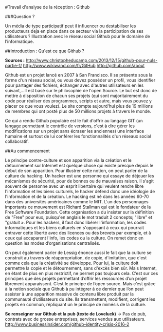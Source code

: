 #Travail d'analyse de la réception : Github

###Question ?

Un média de type participatif peut il influencer ou destabiliser les producteurs deja en place dans ce secteur via la participation de ses utilisateurs ? Illustration avec le réseau social Github pour le domaine de l’informatique.

##Introduction : Qu'est ce que Github ?


**Sources :**  <http://www.christopheducamp.com/2013/12/15/github-pour-nuls-partie-1/>
<http://www.wikiwand.com/fr/GitHub>
<http://github.com/about>

Github est un projet lancé en 2007 à San Francisco. Il se présente sous la forme d'un réseau social, ou vous devez posséder un profil, vous identifier pour partager des fichiers, échanger avec d'autres utilisateurs en les suivant,...Il est basé sur le philosophie de l'open Source. Le but est donc de mettre à disposition de chacun ses projets (qui sont majoritairement du code pour réaliser des programmes, scripts et autre, mais vous pouvez y placer ce que vous voulez). Le site compte aujourd'hui plus de 19 millions de membres qui ont posté plus de 50 millions projets à travers le monde. 

Ce qui a rendu Github populaire est le fait d'offrir au langage GIT (un langage permettant le contrôle de versions, c'est à dire gérer les modifications sur un projet sans écraser les anciennes) une interface humaine et surtout de lui conférer les fonctionnalités d'un réseaux social collaboratif.


##Au commencement

Le principe contre-culture et son apparition via la création et le détournement sur Internet est quelque chose qui existe presque depuis le début de son apparition. Pour illustrer cette notion, on peut parler de la culture du hacking. Un hacker est une personne qui essaye de déjouer les mécanismes de sécurité, pour de bonnes ou de mauvaises raison. Il s'agit souvent de personne avec un esprit libertaire qui veulent rendre libre l'information et les biens culturels, le hacker défend donc une idéologie de l'information et de la création. Le hacking est né dans les années 60-70 dans des universités américaines comme le MIT. L'un des personnages importants ce mouvement est Richard Stallman qui est le fondateur de la Free Software Foundation. Cette organisation a du insister sur la définition de "Free" pour eux, puisqu'en anglais le mot traduit 2 concepts; "libre" et "gratuit ».  Pour les hackers, il faut donc libérer l'information, les codes informatiques et les biens culturels en s'opposant à ceux qui pourrait entraver cette liberté avec des licences ou des brevets par exemple, et à ceux qui accaparent l'info, les codes ou la culture. On remet donc en question les modes d’organisations centralisés. On peut également parler de Lessig énonce aussi le fait que la culture se construit au travers de réappropriation, de copie, d'imitation, que c'est comme cela que la créativité se développe. Pour lui, la culture doit permettre la copie et le détournement, sans d'excès bien sûr. Mais Internet, en étant de plus en plus restrictif, ne permet pas toujours cela. C’est sur ces principes que des projets permettant d’offrir les ressources d’un projet librement apparaissent. C’est le principe de l’open source. Mais c’est grâce à la notion sociale que Github à pu intégrer à ce dernier que l’on peut assister à une apparition massive de contenu libre produit par la communauté d’utilisateurs du site. Ils transmettent, modifient, corrigent les projets en commun, répliquant un le principe de mimésis de la culture. 






**Se renseigner sur Github et la pub (texte de Loveluck)** -> Pas de pub, contrats avec de grosse entreprises, services vendus aux utilisateurs. <http://www.businessinsider.com/github-identity-crisis-2016-2>


